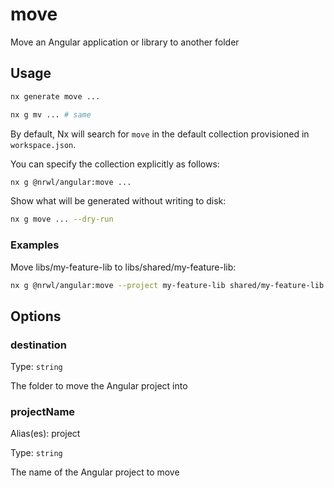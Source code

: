 # move

Move an Angular application or library to another folder

## Usage

```bash
nx generate move ...
```

```bash
nx g mv ... # same
```

By default, Nx will search for `move` in the default collection provisioned in `workspace.json`.

You can specify the collection explicitly as follows:

```bash
nx g @nrwl/angular:move ...
```

Show what will be generated without writing to disk:

```bash
nx g move ... --dry-run
```

### Examples

Move libs/my-feature-lib to libs/shared/my-feature-lib:

```bash
nx g @nrwl/angular:move --project my-feature-lib shared/my-feature-lib
```

## Options

### destination

Type: `string`

The folder to move the Angular project into

### projectName

Alias(es): project

Type: `string`

The name of the Angular project to move
